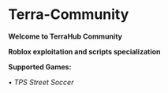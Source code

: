 # Terra-Community
**Welcome to TerraHub Community**

**Roblox exploitation and scripts specialization**

**Supported Games:**

*• TPS Street Soccer* 
